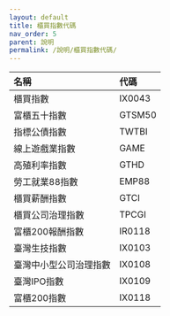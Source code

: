 ```yaml
---
layout: default
title: 櫃買指數代碼
nav_order: 5
parent: 說明
permalink: /說明/櫃買指數代碼/
--- 
```


| 名稱 | 代碼 |
| :-------- | :--------| 
| 櫃買指數 | IX0043 |
| 富櫃五十指數 | GTSM50 |
| 指標公債指數 | TWTBI |
| 線上遊戲業指數 | GAME |
| 高殖利率指數 | GTHD |
| 勞工就業88指數 | EMP88 |
| 櫃買薪酬指數 | GTCI |
| 櫃買公司治理指數 | TPCGI |
| 富櫃200報酬指數 | IR0118 |
| 臺灣生技指數 | IX0103 |
| 臺灣中小型公司治理指數 | IX0108 |
| 臺灣IPO指數 | IX0109 |
| 富櫃200指數 | IX0118 |